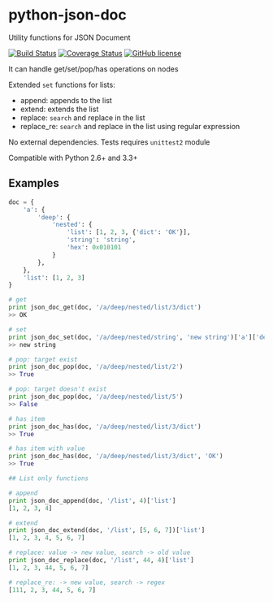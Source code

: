# python-json-doc
Utility functions for JSON Document

[![Build Status](https://travis-ci.org/ddfs/python-json-doc.svg?branch=master)](https://travis-ci.org/ddfs/python-json-doc)
[![Coverage Status](https://coveralls.io/repos/github/ddfs/python-json-doc/badge.svg?branch=master)](https://coveralls.io/github/ddfs/python-json-doc?branch=master)
[![GitHub license](https://img.shields.io/github/license/ddfs/python-json-doc.svg)](https://github.com/ddfs/python-json-doc/blob/master/LICENSE)

It can handle get/set/pop/has operations on nodes

Extended `set` functions for lists:
- append: appends to the list
- extend: extends the list
- replace: `search` and replace in the list  
- replace_re: `search` and replace in the list using regular expression

No external dependencies. Tests requires `unittest2` module

Compatible with Python 2.6+ and 3.3+ 


Examples
---
```python 
doc = {
    'a': {
        'deep': {
            'nested': {
                'list': [1, 2, 3, {'dict': 'OK'}],
                'string': 'string',
                'hex': 0x010101
            }
        },
    },
    'list': [1, 2, 3]
}

# get
print json_doc_get(doc, '/a/deep/nested/list/3/dict')
>> OK

# set
print json_doc_set(doc, '/a/deep/nested/string', 'new string')['a']['deep']['nested']['string']
>> new string

# pop: target exist
print json_doc_pop(doc, '/a/deep/nested/list/2')
>> True

# pop: target doesn't exist
print json_doc_pop(doc, '/a/deep/nested/list/5')
>> False

# has item
print json_doc_has(doc, '/a/deep/nested/list/3/dict')
>> True

# has item with value
print json_doc_has(doc, '/a/deep/nested/list/3/dict', 'OK')
>> True

## List only functions

# append
print json_doc_append(doc, '/list', 4)['list']
[1, 2, 3, 4]

# extend
print json_doc_extend(doc, '/list', [5, 6, 7])['list']
[1, 2, 3, 4, 5, 6, 7]

# replace: value -> new value, search -> old value
print json_doc_replace(doc, '/list', 44, 4)['list']
[1, 2, 3, 44, 5, 6, 7]

# replace_re: -> new value, search -> regex
[111, 2, 3, 44, 5, 6, 7]

```
